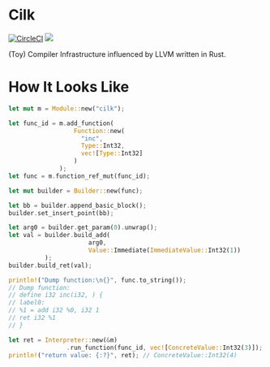 # Cilk

[![CircleCI](https://circleci.com/gh/maekawatoshiki/cilk.svg?style=shield)](https://circleci.com/gh/maekawatoshiki/cilk)
[![](http://img.shields.io/badge/license-MIT-blue.svg)](./LICENSE)

(Toy) Compiler Infrastructure influenced by LLVM written in Rust.

# How It Looks Like

```rust
let mut m = Module::new("cilk");

let func_id = m.add_function(
                  Function::new(
                    "inc",
                    Type::Int32,
                    vec![Type::Int32]
                  )
              );
let func = m.function_ref_mut(func_id);

let mut builder = Builder::new(func);

let bb = builder.append_basic_block();
builder.set_insert_point(bb);

let arg0 = builder.get_param(0).unwrap();
let val = builder.build_add(
                      arg0, 
                      Value::Immediate(ImmediateValue::Int32(1))
          );
builder.build_ret(val);

println!("Dump function:\n{}", func.to_string());
// Dump function:
// define i32 inc(i32, ) {
// label0:
// %1 = add i32 %0, i32 1
// ret i32 %1
// }

let ret = Interpreter::new(&m)
                .run_function(func_id, vec![ConcreteValue::Int32(3)]);
println!("return value: {:?}", ret); // ConcreteValue::Int32(4)
